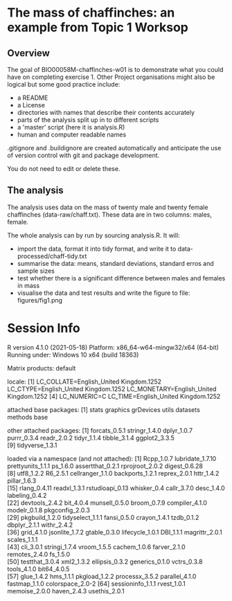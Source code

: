 
# The mass of chaffinches: an example from Topic 1 Worksop

<!-- badges: start -->
<!-- badges: end -->

## Overview
The goal of BIO00058M-chaffinches-w01 is to demonstrate what you could have on completing exercise 1.
Other Project organisations might also be logical but some good practice include:

-  a README
-  a License
-  directories with names that describe their contents accurately
-  parts of the analysis split up in to different scripts
-  a 'master' script (here it is analysis.R)
-  human and computer readable names

.gitignore and .buildignore are created automatically and anticipate the use of version control with git and package development.

You do not need to edit or delete these.

## The analysis
The analysis uses data on the mass of twenty male and twenty female chaffinches (data-raw/chaff.txt).
These data are in two columns: males, female.

The whole analysis can by run by sourcing analysis.R. It will:

-  import the data, format it into tidy format, and write it to data-processed/chaff-tidy.txt
-  summarise the data: means, standard deviations, standard erros and sample sizes
-  test whether there is a significant difference between males and females in mass
-  visualise the data and test results and write the figure to file: figures/fig1.png


# Session Info
R version 4.1.0 (2021-05-18)
Platform: x86_64-w64-mingw32/x64 (64-bit)
Running under: Windows 10 x64 (build 18363)

Matrix products: default

locale:
[1] LC_COLLATE=English_United Kingdom.1252  LC_CTYPE=English_United Kingdom.1252    LC_MONETARY=English_United Kingdom.1252
[4] LC_NUMERIC=C                            LC_TIME=English_United Kingdom.1252    

attached base packages:
[1] stats     graphics  grDevices utils     datasets  methods   base     

other attached packages:
[1] forcats_0.5.1   stringr_1.4.0   dplyr_1.0.7     purrr_0.3.4     readr_2.0.2     tidyr_1.1.4     tibble_3.1.4    ggplot2_3.3.5  
[9] tidyverse_1.3.1

loaded via a namespace (and not attached):
 [1] Rcpp_1.0.7        lubridate_1.7.10  prettyunits_1.1.1 ps_1.6.0          assertthat_0.2.1  rprojroot_2.0.2   digest_0.6.28    
 [8] utf8_1.2.2        R6_2.5.1          cellranger_1.1.0  backports_1.2.1   reprex_2.0.1      httr_1.4.2        pillar_1.6.3     
[15] rlang_0.4.11      readxl_1.3.1      rstudioapi_0.13   whisker_0.4       callr_3.7.0       desc_1.4.0        labeling_0.4.2   
[22] devtools_2.4.2    bit_4.0.4         munsell_0.5.0     broom_0.7.9       compiler_4.1.0    modelr_0.1.8      pkgconfig_2.0.3  
[29] pkgbuild_1.2.0    tidyselect_1.1.1  fansi_0.5.0       crayon_1.4.1      tzdb_0.1.2        dbplyr_2.1.1      withr_2.4.2      
[36] grid_4.1.0        jsonlite_1.7.2    gtable_0.3.0      lifecycle_1.0.1   DBI_1.1.1         magrittr_2.0.1    scales_1.1.1     
[43] cli_3.0.1         stringi_1.7.4     vroom_1.5.5       cachem_1.0.6      farver_2.1.0      remotes_2.4.0     fs_1.5.0         
[50] testthat_3.0.4    xml2_1.3.2        ellipsis_0.3.2    generics_0.1.0    vctrs_0.3.8       tools_4.1.0       bit64_4.0.5      
[57] glue_1.4.2        hms_1.1.1         pkgload_1.2.2     processx_3.5.2    parallel_4.1.0    fastmap_1.1.0     colorspace_2.0-2 
[64] sessioninfo_1.1.1 rvest_1.0.1       memoise_2.0.0     haven_2.4.3       usethis_2.0.1    

